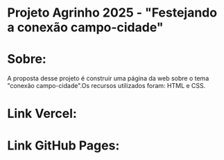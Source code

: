 # Projeto Agrinho 2025 - "Festejando a conexão campo-cidade"
# Sobre:
A proposta desse projeto é construir uma página da web sobre o tema "conexão campo-cidade".Os recursos utilizados foram: HTML e CSS.

# Link Vercel: 


# Link GitHub Pages: 


